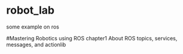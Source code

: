 # robot_lab
some example on ros

#Mastering Robotics using ROS 
chapter1
About ROS topics, services, messages, and actionlib 

